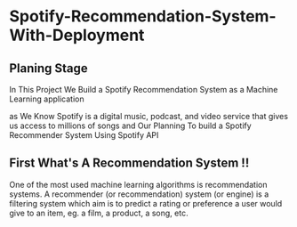 # Spotify-Recommendation-System-With-Deployment

## Planing Stage
In This Project We Build a Spotify Recommendation System as a Machine Learning application

as We Know Spotify is a digital music, podcast, and video service that gives us access to millions of songs and Our Planning 
To build a Spotify Recommender System Using Spotify API

## First What's A Recommendation System !!
One of the most used machine learning algorithms is recommendation systems. A recommender (or recommendation) system (or engine) is a filtering system which aim is to predict a rating or preference a user would give to an item, eg. a film, a product, a song, etc.
